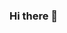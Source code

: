 ### Hi there 👋

<!--
**arikaufman/arikaufman** is a ✨ _special_ ✨ repository because its `README.md` (this file) appears on your GitHub profile.
[![Ari Kaufman's GitHub stats](https://github-readme-stats.vercel.app/api?username=arikaufman)](https://github.com/anuraghazra/github-readme-stats)
